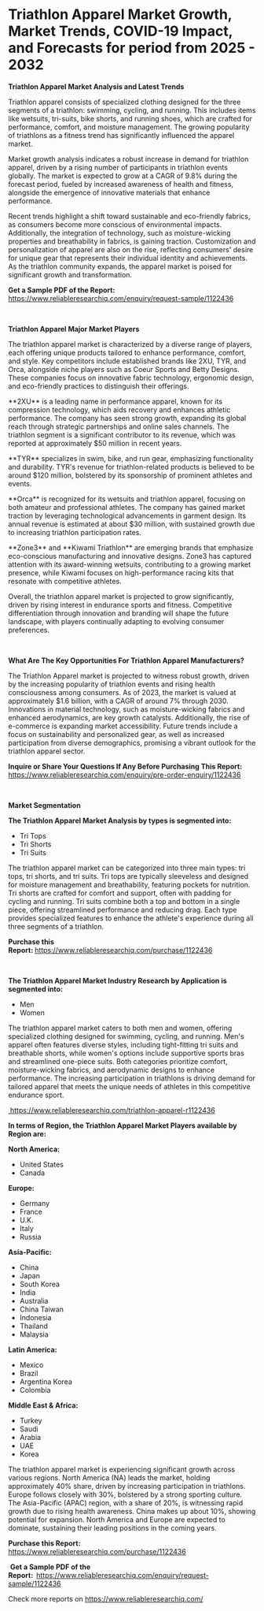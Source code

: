 <p><h1>Triathlon Apparel Market Growth, Market Trends, COVID-19 Impact, and Forecasts for period from 2025 - 2032</h1></p><p><strong>Triathlon Apparel Market Analysis and Latest Trends</strong></p>
<p><p>Triathlon apparel consists of specialized clothing designed for the three segments of a triathlon: swimming, cycling, and running. This includes items like wetsuits, tri-suits, bike shorts, and running shoes, which are crafted for performance, comfort, and moisture management. The growing popularity of triathlons as a fitness trend has significantly influenced the apparel market.</p><p>Market growth analysis indicates a robust increase in demand for triathlon apparel, driven by a rising number of participants in triathlon events globally. The market is expected to grow at a CAGR of 9.8% during the forecast period, fueled by increased awareness of health and fitness, alongside the emergence of innovative materials that enhance performance. </p><p>Recent trends highlight a shift toward sustainable and eco-friendly fabrics, as consumers become more conscious of environmental impacts. Additionally, the integration of technology, such as moisture-wicking properties and breathability in fabrics, is gaining traction. Customization and personalization of apparel are also on the rise, reflecting consumers' desire for unique gear that represents their individual identity and achievements. As the triathlon community expands, the apparel market is poised for significant growth and transformation.</p></p>
<p><strong>Get a Sample PDF of the Report:&nbsp;</strong> <a href="https://www.reliableresearchiq.com/enquiry/request-sample/1122436?utm_campaign=3441&utm_medium=2&utm_source=Github&utm_content=ia&utm_term=05042025&utm_id=triathlon-apparel">https://www.reliableresearchiq.com/enquiry/request-sample/1122436</a></p>
<p>&nbsp;</p>
<p><strong>Triathlon Apparel Major Market Players</strong></p>
<p><p>The triathlon apparel market is characterized by a diverse range of players, each offering unique products tailored to enhance performance, comfort, and style. Key competitors include established brands like 2XU, TYR, and Orca, alongside niche players such as Coeur Sports and Betty Designs. These companies focus on innovative fabric technology, ergonomic design, and eco-friendly practices to distinguish their offerings.</p><p>**2XU** is a leading name in performance apparel, known for its compression technology, which aids recovery and enhances athletic performance. The company has seen strong growth, expanding its global reach through strategic partnerships and online sales channels. The triathlon segment is a significant contributor to its revenue, which was reported at approximately $50 million in recent years.</p><p>**TYR** specializes in swim, bike, and run gear, emphasizing functionality and durability. TYR's revenue for triathlon-related products is believed to be around $120 million, bolstered by its sponsorship of prominent athletes and events.</p><p>**Orca** is recognized for its wetsuits and triathlon apparel, focusing on both amateur and professional athletes. The company has gained market traction by leveraging technological advancements in garment design. Its annual revenue is estimated at about $30 million, with sustained growth due to increasing triathlon participation rates.</p><p>**Zone3** and **Kiwami Triathlon** are emerging brands that emphasize eco-conscious manufacturing and innovative designs. Zone3 has captured attention with its award-winning wetsuits, contributing to a growing market presence, while Kiwami focuses on high-performance racing kits that resonate with competitive athletes.</p><p>Overall, the triathlon apparel market is projected to grow significantly, driven by rising interest in endurance sports and fitness. Competitive differentiation through innovation and branding will shape the future landscape, with players continually adapting to evolving consumer preferences.</p></p>
<p>&nbsp;</p>
<p><strong>What Are The Key Opportunities For Triathlon Apparel Manufacturers?</strong></p>
<p><p>The Triathlon Apparel market is projected to witness robust growth, driven by the increasing popularity of triathlon events and rising health consciousness among consumers. As of 2023, the market is valued at approximately $1.6 billion, with a CAGR of around 7% through 2030. Innovations in material technology, such as moisture-wicking fabrics and enhanced aerodynamics, are key growth catalysts. Additionally, the rise of e-commerce is expanding market accessibility. Future trends include a focus on sustainability and personalized gear, as well as increased participation from diverse demographics, promising a vibrant outlook for the triathlon apparel sector.</p></p>
<p><strong>Inquire or Share Your Questions If Any Before Purchasing This Report:</strong> <a href="https://www.reliableresearchiq.com/enquiry/pre-order-enquiry/1122436?utm_campaign=3441&utm_medium=2&utm_source=Github&utm_content=ia&utm_term=05042025&utm_id=triathlon-apparel">https://www.reliableresearchiq.com/enquiry/pre-order-enquiry/1122436</a></p>
<p>&nbsp;</p>
<p><strong>Market Segmentation</strong></p>
<p><strong>The Triathlon Apparel Market Analysis by types is segmented into:</strong></p>
<p><ul><li>Tri Tops</li><li>Tri Shorts</li><li>Tri Suits</li></ul></p>
<p><p>The triathlon apparel market can be categorized into three main types: tri tops, tri shorts, and tri suits. Tri tops are typically sleeveless and designed for moisture management and breathability, featuring pockets for nutrition. Tri shorts are crafted for comfort and support, often with padding for cycling and running. Tri suits combine both a top and bottom in a single piece, offering streamlined performance and reducing drag. Each type provides specialized features to enhance the athlete's experience during all three segments of a triathlon.</p></p>
<p><strong>Purchase this Report:&nbsp;</strong><a href="https://www.reliableresearchiq.com/purchase/1122436?utm_campaign=3441&utm_medium=2&utm_source=Github&utm_content=ia&utm_term=05042025&utm_id=triathlon-apparel">https://www.reliableresearchiq.com/purchase/1122436</a></p>
<p>&nbsp;</p>
<p><strong>The Triathlon Apparel Market Industry Research by Application is segmented into:</strong></p>
<p><ul><li>Men</li><li>Women</li></ul></p>
<p><p>The triathlon apparel market caters to both men and women, offering specialized clothing designed for swimming, cycling, and running. Men's apparel often features diverse styles, including tight-fitting tri suits and breathable shorts, while women's options include supportive sports bras and streamlined one-piece suits. Both categories prioritize comfort, moisture-wicking fabrics, and aerodynamic designs to enhance performance. The increasing participation in triathlons is driving demand for tailored apparel that meets the unique needs of athletes in this competitive endurance sport.</p></p>
<p><a href="https://www.reliableresearchiq.com/triathlon-apparel-r1122436?utm_campaign=3441&utm_medium=2&utm_source=Github&utm_content=ia&utm_term=05042025&utm_id=triathlon-apparel">&nbsp;https://www.reliableresearchiq.com/triathlon-apparel-r1122436</a></p>
<p><strong>In terms of Region, the Triathlon Apparel Market Players available by Region are:</strong></p>
<p>
    <p> <strong> North America: </strong>
        <ul>
            <li>United States</li>
            <li>Canada</li>
        </ul>
        </p> 
    <p> <strong> Europe: </strong>
        <ul>
            <li>Germany</li>
            <li>France</li>
            <li>U.K.</li>
            <li>Italy</li>
            <li>Russia</li>
        </ul>
        </p> 
    <p> <strong> Asia-Pacific: </strong>
        <ul>
            <li>China</li>
            <li>Japan</li>
            <li>South Korea</li>
            <li>India</li>
            <li>Australia</li>
            <li>China Taiwan</li>
            <li>Indonesia</li>
            <li>Thailand</li>
            <li>Malaysia</li>
        </ul>
        </p> 
    <p> <strong> Latin America: </strong>
        <ul>
            <li>Mexico</li>
            <li>Brazil</li>
            <li>Argentina Korea</li>
            <li>Colombia</li>
        </ul>
        </p> 
    <p> <strong> Middle East & Africa: </strong>
        <ul>
            <li>Turkey</li>
            <li>Saudi</li>
            <li>Arabia</li>
            <li>UAE</li>
            <li>Korea</li>
        </ul>
    </p>
    </p>
<p><p>The triathlon apparel market is experiencing significant growth across various regions. North America (NA) leads the market, holding approximately 40% share, driven by increasing participation in triathlons. Europe follows closely with 30%, bolstered by a strong sporting culture. The Asia-Pacific (APAC) region, with a share of 20%, is witnessing rapid growth due to rising health awareness. China makes up about 10%, showing potential for expansion. North America and Europe are expected to dominate, sustaining their leading positions in the coming years.</p></p>
<p><strong>Purchase this Report: </strong><a href="https://www.reliableresearchiq.com/purchase/1122436?utm_campaign=3441&utm_medium=2&utm_source=Github&utm_content=ia&utm_term=05042025&utm_id=triathlon-apparel">https://www.reliableresearchiq.com/purchase/1122436</a></p>
<p>&nbsp;<strong>Get a Sample PDF of the Report:&nbsp;&nbsp;</strong><a href="https://www.reliableresearchiq.com/enquiry/request-sample/1122436?utm_campaign=3441&utm_medium=2&utm_source=Github&utm_content=ia&utm_term=05042025&utm_id=triathlon-apparel">https://www.reliableresearchiq.com/enquiry/request-sample/1122436</a></p>
<p><strong></strong></p>
<p>Check more reports on <a href="https://www.reliableresearchiq.com/?utm_campaign=3441&utm_medium=2&utm_source=Github&utm_content=ia&utm_term=05042025&utm_id=triathlon-apparel">https://www.reliableresearchiq.com/</a></p>